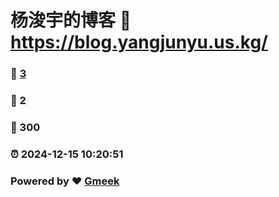 # 杨浚宇的博客 :link: https://blog.yangjunyu.us.kg/ 
### :page_facing_up: [3](https://blog.yangjunyu.us.kg//tag.html) 
### :speech_balloon: 2 
### :hibiscus: 300 
### :alarm_clock: 2024-12-15 10:20:51 
### Powered by :heart: [Gmeek](https://github.com/Meekdai/Gmeek)
